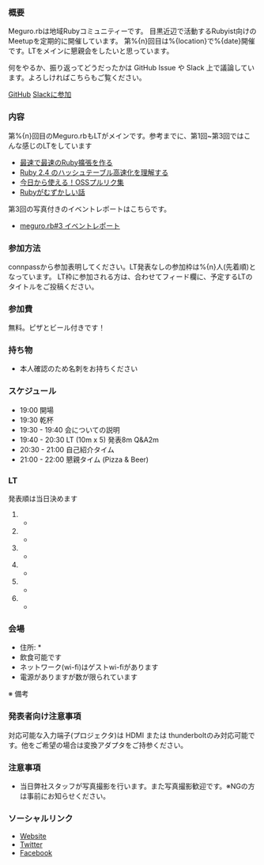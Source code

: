 ### 概要
Meguro.rbは地域Rubyコミュニティーです。 目黒近辺で活動するRubyist向けのMeetupを定期的に開催しています。
第%{n}回目は%{location}で%{date}開催です。LTをメインに懇親会をしたいと思っています。

何をやるか、振り返ってどうだったかは GitHub Issue や Slack 上で議論しています。よろしければこちらもご覧ください。

[GitHub](https://github.com/megurorb/organizers/issues)
[Slackに参加](https://megurorb.herokuapp.com)

### 内容
第%{n}回目のMeguro.rbもLTがメインです。参考までに、第1回~第3回ではこんな感じのLTをしています

* [最速で最速のRuby擴張を作る](https://speakerdeck.com/ne_sachirou/zui-su-tezui-su-falserubykuo-zhang-wozuo-ru)
* [Ruby 2.4 のハッシュテーブル高速化を理解する](https://speakerdeck.com/south37/ruby-2-dot-4-falsehatusiyuteburugao-su-hua-woli-jie-suru)
* [今日から使える！OSSプルリク集](https://sue445.github.io/megurorb-02/#/)
* [Rubyがむずかしい話](http://qiita.com/pocke/items/41f1a5ab7d1776a191b0)

第3回の写真付きのイベントレポートはこちらです。

* [meguro.rb#3 イベントレポート](https://www.wantedly.com/companies/viibar/post_articles/65087)

### 参加方法
connpassから参加表明してください。LT発表なしの参加枠は%{n}人(先着順)となっています。
LT枠に参加される方は、合わせてフィード欄に、予定するLTのタイトルをご投稿ください。

### 参加費
無料。ピザとビール付きです！

### 持ち物
* 本人確認のため名刺をお持ちください

### スケジュール
* 19:00 開場
* 19:30 乾杯
* 19:30 - 19:40 会についての説明
* 19:40 - 20:30 LT (10m x 5) 発表8m Q&A2m
* 20:30 - 21:00 自己紹介タイム
* 21:00 - 22:00 懇親タイム (Pizza & Beer)

### LT

発表順は当日決めます

1. *
2. *
3. *
4. *
5. *
6. *


### 会場

* 住所: *
* 飲食可能です
* ネットワーク(wi-fi)はゲストwi-fiがあります
* 電源がありますが数が限られています

※ 備考

### 発表者向け注意事項

対応可能な入力端子(プロジェクタ)は  HDMI または thunderboltのみ対応可能です。他をご希望の場合は変換アダプタをご持参ください。

### 注意事項
* 当日弊社スタッフが写真撮影を行います。また写真撮影歓迎です。※NGの方は事前にお知らせください。

### ソーシャルリンク
* [Website](http://megurorb.github.io)
* [Twitter](https://twitter.com/megurorb)
* [Facebook](https://www.facebook.com/megurorb)
